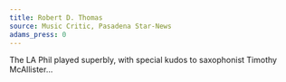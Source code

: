 ```yaml
---
title: Robert D. Thomas
source: Music Critic, Pasadena Star-News
adams_press: 0
---
```

The LA Phil played superbly, with special kudos to saxophonist Timothy McAllister...